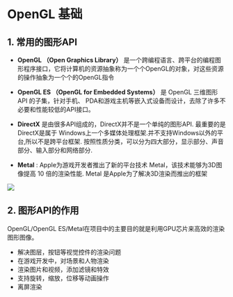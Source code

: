# OpenGL 基础

## 1. 常用的图形API

- **OpenGL （Open Graphics Library）** 是⼀个跨编程语⾔、跨平台的编程图形程序接⼝，它将计算机的资源抽象称为⼀个个OpenGL的对象，对这些资源的操作抽象为⼀个个的OpenGL指令

- **OpenGL ES （OpenGL for Embedded Systems）** 是 OpenGL 三维图形 API 的⼦集，针对⼿机、
PDA和游戏主机等嵌⼊式设备⽽设计，去除了许多不必要和性能较低的API接⼝。

- **DirectX** 是由很多API组成的，DirectX并不是⼀个单纯的图形API. 最重要的是DirectX是属于
Windows上⼀个多媒体处理框架.并不⽀持Windows以外的平台,所以不是跨平台框架. 按照性质分类，可以分为四⼤部分，显示部分、声⾳部分、输⼊部分和⽹络部分. 

- **Metal** : Apple为游戏开发者推出了新的平台技术 Metal，该技术能够为3D图像提⾼ 10 倍的渲染性能. Metal 是Apple为了解决3D渲染⽽推出的框架


![](https://pic.existorlive.cn/%E6%88%AA%E5%B1%8F2020-12-10%20%E4%B8%8B%E5%8D%883.13.48.png)


## 2. 图形API的作用

OpenGL/OpenGL ES/Metal在项目中的主要目的就是利用GPU芯片来高效的渲染图形图像。

- 解决图层，按钮等视觉控件的渲染问题
- 在游戏开发中，对场景和人物渲染
- 渲染图片和视频，添加滤镜和特效
- 支持旋转，缩放，位移等动画操作
- 离屏渲染